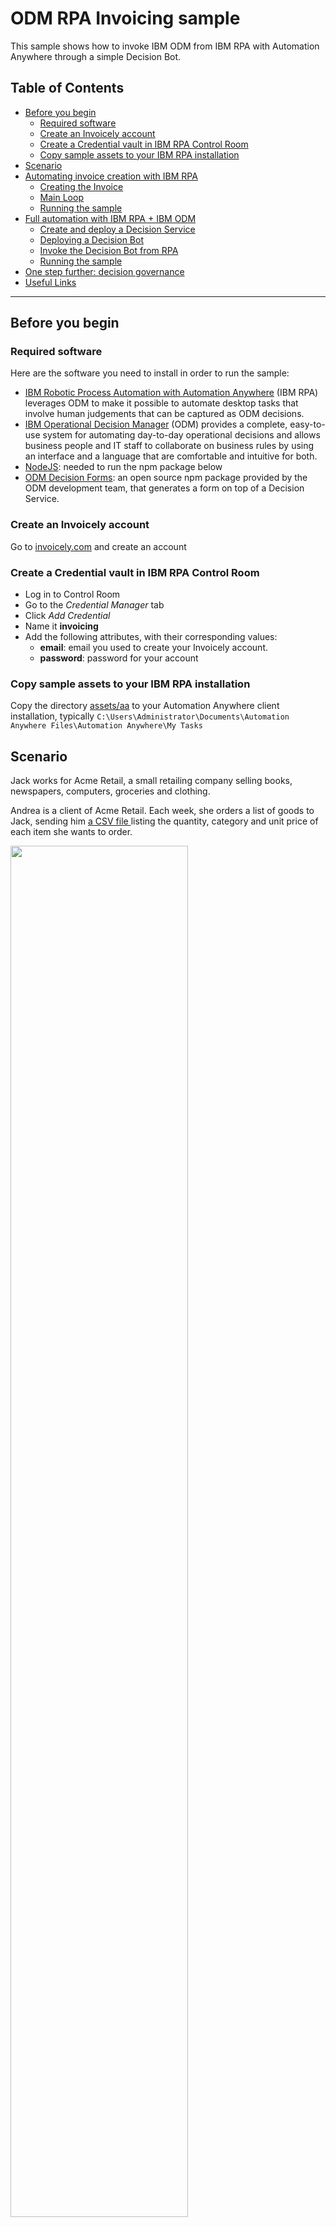 # ODM RPA Invoicing sample

This sample shows how to invoke IBM ODM from IBM RPA with Automation Anywhere through a simple Decision Bot.

## Table of Contents

  - [Before you begin](#before-you-begin)
     - [Required software](#required-software)
     - [Create an Invoicely account](#create-an-invoicely-account)
     - [Create a Credential vault in IBM RPA Control Room](#create-a-credential-vault-in-ibm-rpa-control-room)
     - [Copy sample assets to your IBM RPA installation](#copy-sample-assets-to-your-ibm-rpa-installation)
  - [Scenario](#scenario)
  - [Automating invoice creation with IBM RPA](#automating-invoice-creation-with-ibm-rpa)
     - [Creating the Invoice](#creating-the-invoice)
     - [Main Loop](#main-loop)
     - [Running the sample](#running-the-sample)
  - [Full automation with IBM RPA + IBM ODM](#full-automation-with-ibm-rpa-ibm-odm)
     - [Create and deploy a Decision Service](#create-and-deploy-a-decision-service)
     - [Deploying a Decision Bot](#deploying-a-decision-bot)
     - [Invoke the Decision Bot from RPA](#invoke-the-decision-bot-from-rpa)
     - [Running the sample](#running-the-sample)
  - [One step further: decision governance](#one-step-further-decision-governance)
  - [Useful Links](#useful-links)

---

## Before you begin

### Required software

Here are the software you need to install in order to run the sample:

* [IBM Robotic Process Automation with Automation Anywhere](https://www.ibm.com/cloud-computing/products/digital-process-automation/robotic-process-automation/) (IBM RPA)  leverages ODM to make it possible to automate desktop tasks that involve human judgements that can be captured as ODM decisions.
* [IBM Operational Decision Manager](http://www-03.ibm.com/software/products/en/odm) (ODM) provides a complete, easy-to-use system for automating day-to-day operational decisions and allows business people and IT staff to collaborate on business rules by using an interface and a language that are comfortable and intuitive for both.
* [NodeJS](https://nodejs.org/en/download/): needed to run the npm package below
* [ODM Decision Forms](https://www.npmjs.com/package/odm-decision-forms): an open source npm package provided by the ODM development team, 
that generates a form on top of a Decision Service.

### Create an Invoicely account

Go to [invoicely.com](https://invoicely.com) and create an account

### Create a Credential vault in IBM RPA Control Room

* Log in to Control Room
* Go to the *Credential Manager* tab
* Click *Add Credential*
* Name it **invoicing**
* Add the following attributes, with their corresponding values:
   * **email**: email you used to create your Invoicely account.
   * **password**: password for your account

### Copy sample assets to your IBM RPA installation

Copy the directory [assets/aa](./assets/aa) to your Automation Anywhere client installation, typically 
`C:\Users\Administrator\Documents\Automation Anywhere Files\Automation Anywhere\My Tasks`

## Scenario

Jack works for Acme Retail, a small retailing company selling books, newspapers, computers, groceries and clothing.

Andrea is a client of Acme Retail. Each week, she orders a list of goods to Jack, sending him 
<a target="_blank" href="./assets/aa/orders.csv">a CSV file </a> listing the quantity, category and unit price of each 
item she wants to order.

<img src="https://raw.githubusercontent.com/ODMDev/odm-rpa-invoicing-sample/master/screenshots/Orders.png" width="75%"></img>

Jack uses [invoicely.com](invoicely.com) to register invoices corresponding to Andrea's orders.

Depending on the quantity and type of goods, he applies a tax rate and a discount to each row in the orders CSV
and saves the result in his invoicely account.

<img src="https://raw.githubusercontent.com/ODMDev/odm-rpa-invoicing-sample/master/screenshots/Invoicely_Create.png" width="75%"></img>

## Automating invoice creation with IBM RPA

Our first step consists of recording an Automation Anywhere task that reads the CSV file, and, for each row, connects 
to [invoicely.com](http://invoicely.com) and create the corresponding invoice.

Since the tax rate and discounted price are not present in the CSV, we prompt the user during the process in order to get those values.

### Creating the Invoice

The [Create Invoice.atmx](./assets/aa/Create%20Invoice.atmx) task creates an invoice in Invoicely, given
a unit price, a quantity, an order id, an item description, a tax rate, and a client first name and last name.

1. Login, create Invoice, set order ID, description and quantity

    ![Create Invoice 1](./screenshots/CreateInvoice_01.png)

2. Set tax and unit price

    ![Create Invoice 1](./screenshots/CreateInvoice_02.png)

3. Set client information, save and logout

    ![Create Invoice 1](./screenshots/CreateInvoice_03.png)

### Main Loop

The [Main.atmx](./assets/aa/Main.atmx) task does the following:
* Opens orders CSV file
* For each row
   * Prompt the user with the tax rate and discounted price
   
        <img src="https://raw.githubusercontent.com/ODMDev/odm-rpa-invoicing-sample/master/screenshots/Prompt_tax.png" width="25%"></img> <img src="https://raw.githubusercontent.com/ODMDev/odm-rpa-invoicing-sample/master/screenshots/Prompt_price.png" width="25%"></img>
   
   * Invoke the invoice creation task.

Here is the complete task:

![Main](./screenshots/Main.png)

### Running the sample

From the Automation Anywhere Client, simply run `%AA_INSTALL%\Automation Anywhere\My Tasks\aa\Main.atmx`

## Full automation with IBM RPA + IBM ODM

Automation would be complete if we can avoid prompting the user with the tax rate and discounted price.
This is where IBM ODM will come in handy.

### Create and deploy a Decision Service

In ODM, we create a [Decision Service](./assets/odm/CompleteInvoice.zip) that takes a category, price and quantity as input, 
and returns a discounted unit price and a tax rate and label.

![ODM](./screenshots/ODM_RuleDesigner.png)

This Decision Service is made of:

   * A decision table that determines a VAT from the product category
   
   <img src="https://raw.githubusercontent.com/ODMDev/odm-rpa-invoicing-sample/master/screenshots/VAT_DT.png" width="50%"></img>

   * A decision table that determines a discount from the product quantity and category
   
   <img src="https://raw.githubusercontent.com/ODMDev/odm-rpa-invoicing-sample/master/screenshots/Discount_DT.png" width="50%"></img>
   
   * A specific rule that sets a discount when the product category is 'grocery'

   <img src="https://raw.githubusercontent.com/ODMDev/odm-rpa-invoicing-sample/master/screenshots/Discount_rule.png" width="50%"></img>

Once you have downloaded the [decision service](./assets/CompleteInvoice.zip), open it in ODM Rule Designer, and deploy 
it to your local Rule Execution Server.

<img src="https://raw.githubusercontent.com/ODMDev/odm-rpa-invoicing-sample/master/screenshots/ODM_RD_Deploy.png" width="75%"></img>

### Deploying a Decision Bot

A Decision Bot is an auto-generated form allowing to execute a Decision Service. Once this form is 
generated, we will write an IBM RPA task to invoke it and get the tax and discounted price for each 
order.

You now need to install and run the [odm-decision-forms](https://www.npmjs.com/package/odm-decision-forms) npm package, 
which will provide you with a generated form to invoke the decision service.

```bash
npm install -g odm-decision-forms
odm-decision-forms --decisionservice http://localhost:9090/DecisionService --console http://localhost:9090/res
```

*Note:* we assume that your ODM server is running at http://localhost:9090. You can change it to fit your installation.

Then open the following URL: [http://0.0.0.0:3000/ruleapp/CompleteInvoice_Ruleapp/CompleteInvoice_Ruleset](http://0.0.0.0:3000/ruleapp/CompleteInvoice_Ruleapp/CompleteInvoice_Ruleset)

Test the bot by entering some input values and hit *Run Decision*.
You should get the following result:

![Decision Form](./screenshots/Decision_Form.png)

### Invoke the Decision Bot from RPA

We can now amend our [main loop](./assets/aa/Main%20with%20ODM.atmx). 

Instead of prompting the user, we use standard RPA object cloning to invoke our Decision Bot, passing the quantity, unit 
price and category of each order,  and getting a tax rate, tax label, and discounted price.

![Main with ODM](./screenshots/Main_ODM.png)

### Running the sample

From the Automation Anywhere Client, simply run `%AA_INSTALL%\Automation Anywhere\My Tasks\aa\Main with ODM.atmx`

## One step further: decision governance

Once the RPA tasks are ready, and the decision bot invocation is functional, you may publish your Decision Service 
to [ODM Decision Center](https://www.ibm.com/support/knowledgecenter/en/SSQP76_8.9.0/com.ibm.odm.dcenter/topics/odm_dcenter.html) 
in order to take advantage of its governance capabilities such as user permission, release management and testing.

<img src="https://raw.githubusercontent.com/ODMDev/odm-rpa-invoicing-sample/master/screenshots/ODM_DC_Connect.png" width="75%"></img>

Each time a new version of your Decision Service is ready, simply redeploy it to your Rule Execution Server without 
changing anything to the RPA tasks.

<img src="https://raw.githubusercontent.com/ODMDev/odm-rpa-invoicing-sample/master/screenshots/ODM_DC_Deploy.png" width="75%"></img>

This way, you can completely decouple the lifecycle and ownership of the decision logic from the RPA task authoring.

<img src="https://raw.githubusercontent.com/ODMDev/odm-rpa-invoicing-sample/master/screenshots/ODM_DC_DT.png" width="75%"></img>

## Useful Links

* [IBM Robotic Process Automation with Automation Anywhere](https://developer.ibm.com/bpm/docs/ibm-robotic-process-automation-automation-anywhere/): 
main portal for IBM RPA with Automation Anywhere and IBM BPM / ODM integration scenarios.
* [Using ODM to make a decision within an RPA activity](https://git.ng.bluemix.net/aswapnil/odm-rpa-integration-samples/blob/master/docs/odm-decisions-in-rpa): 
a sample describing how to invoke ODM from RPA through a ['JSON' metabot](https://git.ng.bluemix.net/IBMBPMCommunity/rpa-IntegrationSamples/blob/master/assets/metabots/JSON.mbot). 
* [Automation Anywhere and IBM ODM](https://www.linkedin.com/pulse/automation-anywhere-ibm-odm-neil-kolban): a tutorial video 
from [Neil Kolban](https://www.linkedin.com/in/kolban/) (Salient Process) showing how to fill in an Excel spreadsheet from IBM RPA, requesting values from IBM ODM through a SOAP call

# Issues and contributions
For issues relating to this sample, please use the [GitHub issue tracker](../../issues).
We welcome contributions following [our guidelines](CONTRIBUTING.md).

# License
The source files found in this project are licensed under the [Apache License 2.0](LICENSE).

# Notice
© Copyright IBM Corporation 2017.

